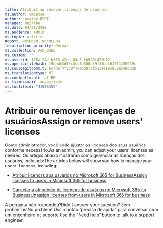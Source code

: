 ```yaml
---
title: Atribuir ou remover licenças de usuários
ms.author: cmcatee
author: cmcatee-MSFT
manager: mnirkhe
ms.date: 04/21/2020
ms.audience: Admin
ms.topic: article
ROBOTS: NOINDEX, NOFOLLOW
localization_priority: Normal
ms.collection: Adm_O365
ms.custom: ''
ms.assetid: 175af24e-b863-42ca-84e5-fb920f472b12
ms.openlocfilehash: 19dab63d93c4cb6b600e39f38bc1619f1359939c
ms.sourcegitcommit: bc7d6f4f3c9f7060d073f5130e1ec856e248d020
ms.translationtype: MT
ms.contentlocale: pt-BR
ms.lasthandoff: 06/02/2020
ms.locfileid: "44506359"
---
```

# <a name="assign-or-remove-users-licenses"></a><span data-ttu-id="c697a-102">Atribuir ou remover licenças de usuários</span><span class="sxs-lookup"><span data-stu-id="c697a-102">Assign or remove users' licenses</span></span>

<span data-ttu-id="c697a-103">Como administrador, você pode ajustar as licenças dos seus usuários conforme necessário.</span><span class="sxs-lookup"><span data-stu-id="c697a-103">As an admin, you can adjust your users' licenses as needed.</span></span> <span data-ttu-id="c697a-104">Os artigos abaixo mostrarão como gerenciar as licenças dos usuários, incluindo:</span><span class="sxs-lookup"><span data-stu-id="c697a-104">The articles below will show you how to manage your users' licenses, including:</span></span>
  
- [<span data-ttu-id="c697a-105">Atribuir licenças aos usuários no Microsoft 365 for Business</span><span class="sxs-lookup"><span data-stu-id="c697a-105">Assign licenses to users in Microsoft 365 for business</span></span>](https://docs.microsoft.com/microsoft-365/admin/subscriptions-and-billing/assign-licenses-to-users)

- [<span data-ttu-id="c697a-106">Cancelar a atribuição de licenças de usuários no Microsoft 365 for Business</span><span class="sxs-lookup"><span data-stu-id="c697a-106">Unassign licenses from users in Microsoft 365 for business</span></span>](https://docs.microsoft.com/microsoft-365/admin/subscriptions-and-billing/remove-licenses-from-users)

<span data-ttu-id="c697a-107">A pergunta não respondeu?</span><span class="sxs-lookup"><span data-stu-id="c697a-107">Didn't answer your question?</span></span> <span data-ttu-id="c697a-108">Sem problemas!</span><span class="sxs-lookup"><span data-stu-id="c697a-108">No problem!</span></span> <span data-ttu-id="c697a-109">Use o botão "precisa de ajuda" para conversar com um engenheiro de suporte.</span><span class="sxs-lookup"><span data-stu-id="c697a-109">Use the "Need help" button to talk to a support engineer.</span></span>